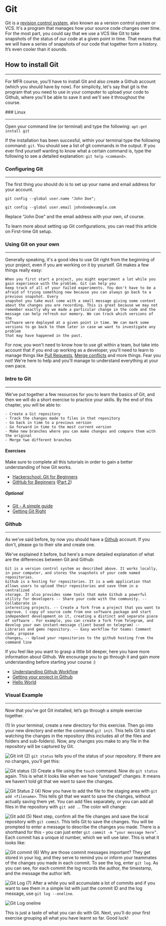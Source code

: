 # Git

Git is a [revision control system](https://en.wikipedia.org/wiki/Version_control), also known as a version control system or VCS. It's a program that manages how your source code changes over time. For the most part, you could say that we use a VCS like Git to take snapshots of the status of our code at a given point in time. That means that we will have a series of snapshots of our code that together form a history. It’s even cooler than it sounds.

## How to install Git

---

For MFR course, you'll have to install Git and also create a Github account (which you should have by now). For simplicity, let's say that git is the program that you need to use in your computer to upload your code to Github, where you'll be able to save it and we'll see it throughout the course.

### Linux

---

Open your command line (or terminal) and type the following:
`apt-get install git`

If the installation has been succesful, within your terminal type the following command: `git`. You should see a list of git commands in the output. If you ever find yourself wanting to know what a certain command is, type the following to see a detailed explanation: `git help <command>`.

### Configuring Git

---

The first thing you should do is to set up your name and email address for your account.

`git config --global user.name "John Doe";`

`git config --global user.email johndoe@example.com`

Replace “John Doe” and the email address with your own, of course.

To learn more about setting up Git configurations, you can read this article on First-time Git setup.

### Using Git on your own

---

Generally speaking, it's a good idea to use Git right from the beginning of your project, even if you are working on it by yourself. Git makes a few things really easy:

    When you first start a project, you might experiment a lot while you gain experience with the problem. Git can help you
    keep track of all of your failed experiments. You don't have to be a afraid of trying something new because you can always go back to a previous snapshot. Every
    snapshot you take must come with a small message giving some context about the changes you are recording. This is great because we may not
    remember exactly why we made a particular change in the code and the message can help refresh our memory. We can track which versions of the
    software were deployed at a given point in time. We can mark some versions to go back to them later in case we want to investigate any problem
    that may have happened in the past.

For now, you won't need to know how to use git within a team, but take into account that if you end up working as a developer, you'll need to learn to manage things like [Pull Requests](https://www.google.com/url?sa=t&rct=j&q=&esrc=s&source=web&cd=1&cad=rja&uact=8&ved=2ahUKEwjv-6HPk4DhAhUCWhoKHQ2CDTkQFjAAegQICxAB&url=https%3A%2F%2Fes.atlassian.com%2Fgit%2Ftutorials%2Fmaking-a-pull-request&usg=AOvVaw0D_AXDUy4EYVLfHUbVHErD), [Merge conflicts](https://www.google.com/url?sa=t&rct=j&q=&esrc=s&source=web&cd=4&cad=rja&uact=8&ved=2ahUKEwi068fWk4DhAhUIxoUKHTKeAnkQFjADegQICRAB&url=https%3A%2F%2Fes.atlassian.com%2Fgit%2Ftutorials%2Fusing-branches%2Fmerge-conflicts&usg=AOvVaw1gzQZ5jHSS24ku_W1z1GJn) and more things. Fear you not! We're here to help and you'll manage to understand everything at your own pace.

### Intro to Git

---

We’ve put together a few resources for you to learn the basics of Git, and then we will do a short exercise to practice your skills. By the end of this chapter, you will be able to:

    - Create a Git repository
    - Track the changes made to files in that repository
    - Go back in time to a previous version
    - Go forward in time to the most current version
    - Make new branches where you can make changes and compare them with the original
    - Merge two different branches

#### Exercises

Make sure to complete all this tutorials in order to gain a better understanding of how Git works.

- [Hackerschool: Git for Beginners](https://www.youtube.com/watch?v=pyPfNOs7vGk)
- [GitHub for Beginners](http://readwrite.com/2013/09/30/understanding-github-a-journey-for-beginners-part-1) ([Part 2](http://readwrite.com/2013/10/02/github-for-beginners-part-2))

##### Optional

- [Git - A simple guide](http://rogerdudler.github.io/git-guide/)
- [Getting Git Right](https://www.atlassian.com/git/)

### Github

---

As we've said before, by now you should have a [Github](https://github.com/) account. If you don't, please go to their site and create one.

We've explained it before, but here's a more detailed explanation of what are the differences between Git and Github:

    Git is a version control system as described above. It works locally, in your computer, and stores the snapshots of your code named repositories.
    Github is a hosting for repositories. It is a web application that allows users to upload their repositories and save them in a centralized
    storage. It also provides some tools that make Github a powerful utility for developers -- Share your code with the community. -- Collaborate in
    interesting projects. -- Create a fork from a project that you want to improve. ( copy of source code from one software package and start
    independent development on it, creating a distinct and separate piece of software . For example, you can create a fork from Telegram, and
    develop your own instant-message client based on telegram) -- Libraries and gems repository. -- Easy workflow for teams: Comment code, propose
    changes… -- Upload your repositories to the github hosting from the command line

If you feel like you want to grasp a little bit deeper, here you have more information about Github. We encourage you to go through it and gain more understanding before starting your course :)

- [Understanding Github Workflow](https://guides.github.com/introduction/flow/)
- [Getting your project in Github](https://guides.github.com/introduction/getting-your-project-on-github/)
- [Hello World](https://guides.github.com/activities/hello-world/)

### Visual Example

---

Now that you’ve got Git installed, let’s go through a simple exercise together.

(1) In your terminal, create a new directory for this exercise. Then go into your new directory and enter the command `git init`. This tells Git to start watching the changes in the repository (this includes all of the files and folders and sub-folders). Now, any changes you make to any file in the repository will be captured by Git.

![Git init](git1.png)
(2) `git status` tells you of the status of your repository. If there are no changes, you’ll get this:

![Git status](git2.png)
(3) Create a file using the `touch` command. Now do `git status` again. This is what it looks like when we have “unstaged” changes. It means we haven’t told git that we want to save the changes.

![Git Status 2](git3.png)
(4) Now you have to add the file to the staging area with `git add <filename>`. This tells git that we want to save the changes, without actually saving them yet. You can add files separately, or you can add all files in the repository with `git add .`. The color will change:

![Git add](git4.png)
(5) Next step, confirm all the file changes and save the local repository with `git commit`. This tells Git to save the changes. You will be prompted to enter a message to describe the changes you made. There is a shorthand for this - you can just enter `git commit -m “your message here”`. Each commit has a unique id number, which we will use later. This is what it looks like:

![Git commit](git5.png)
(6) Why are those commit messages important? They get stored in your log, and they serve to remind you or inform your teammates of the changes you made in each commit. To see the log, enter `git log`. As you can see, for each commit the log records the author, the timestamp, and the message the author left.

![Git Log](git6.png)
(7) After a while you will accumulate a lot of commits and if you want to see them in a simple list with just the commit ID and the log message, use `git log --oneline`.

![Git Log oneline](git7.png)

This is just a taste of what you can do with Git. Next, you'll do your first exercise grouping all what you have learnt so far. Good luck!